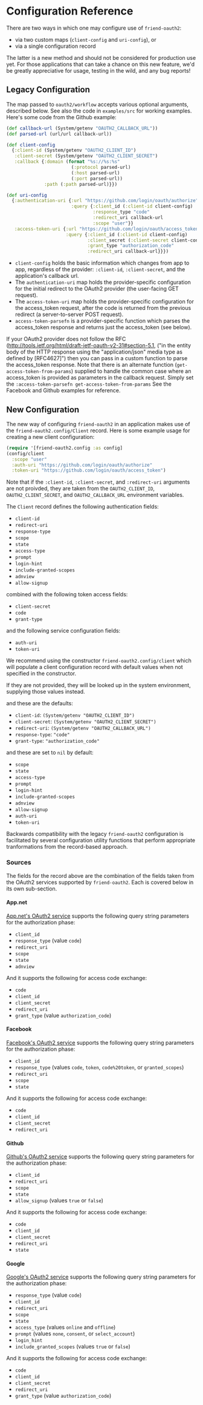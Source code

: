 # Configuration Reference

There are two ways in which one may configure use of `friend-oauth2`:

* via two custom maps (`client-config` and `uri-config`), or
* via a single configuration record

The latter is a new method and should not be considered for production use
yet. For those applications that can take a chance on this new feature, we'd
be greatly appreciative for usage, testing in the wild, and any bug reports!


## Legacy Configuration

The map passed to `oauth2/workflow` accepts various optional arguments,
described below. See also the code in `examples/src` for working examples.
Here's some code from the Github example:

```clj
(def callback-url (System/getenv "OAUTH2_CALLBACK_URL"))
(def parsed-url (url/url callback-url))

(def client-config
  {:client-id (System/getenv "OAUTH2_CLIENT_ID")
   :client-secret (System/getenv "OAUTH2_CLIENT_SECRET")
   :callback {:domain (format "%s://%s:%s"
                        (:protocol parsed-url)
                        (:host parsed-url)
                        (:port parsed-url))
              :path (:path parsed-url)}})

(def uri-config
  {:authentication-uri {:url "https://github.com/login/oauth/authorize"
                        :query {:client_id (:client-id client-config)
                                :response_type "code"
                                :redirect_uri callback-url
                                :scope "user"}}
   :access-token-uri {:url "https://github.com/login/oauth/access_token"
                      :query {:client_id (:client-id client-config)
                              :client_secret (:client-secret client-config)
                              :grant_type "authorization_code"
                              :redirect_uri callback-url}}})
```

* `client-config` holds the basic information which changes from app to app,
  regardless of the provider: `:client-id`, `:client-secret`, and the
  application's callback url.
* The `authentication-uri` map holds the provider-specific configuration for
  the initial redirect to the OAuth2 provider (the user-facing GET request).
* The `access-token-uri` map holds the provider-specific configuration for
  the access_token request, after the code is returned from the previous
  redirect (a server-to-server POST request).
* `access-token-parsefn` is a provider-specific function which parses the
  access_token response and returns just the access_token (see below).

If your OAuth2 provider does not follow the RFC
(http://tools.ietf.org/html/draft-ietf-oauth-v2-31#section-5.1, ("in
the entity body of the HTTP response using the "application/json"
media type as defined by [RFC4627]") then you can pass in a custom
function to parse the access_token response.  Note that there is an
alternate function (`get-access-token-from-params`) supplied to handle
the common case where an access_token is provided as parameters in the
callback request. Simply set the `:access-token-parsefn
get-access-token-from-params` See the
Facebook and Github examples for reference.


## New Configuration

The new way of configuring `friend-oauth2` in an application makes use of the
`friend-oauth2.config/Client` record. Here is some example usage for creating
a new client configuration:

```clj
(require '[friend-oauth2.config :as config]
(config/client
  :scope "user"
  :auth-uri "https://github.com/login/oauth/authorize"
  :token-uri "https://github.com/login/oauth/access_token")
```

Note that if the `:client-id`, `:client-secret`, and `:redirect-uri` arguments
are not proivded, they are taken from the `OAUTH2_CLIENT_ID`,
`OAUTH2_CLIENT_SECRET`, and `OAUTH2_CALLBACK_URL` environment variables.

The `Client` record defines the following authentication fields:

* `client-id`
* `redirect-uri`
* `response-type`
* `scope`
* `state`
* `access-type`
* `prompt`
* `login-hint`
* `include-granted-scopes`
* `adnview`
* `allow-signup`

combined with the following token access fields:

* `client-secret`
* `code`
* `grant-type`

and the following service configuration fields:

* `auth-uri`
* `token-uri`

We recommend using the constructor `friend-oauth2.config/client` which will
populate a client configuration record with default values when not specified
in the constructor.

If they are not provided, they will be looked up in the system environment,
supplying those values instead.

and these are the defaults:

* `client-id`: `(System/getenv "OAUTH2_CLIENT_ID")`
* `client-secret`: `(System/getenv "OAUTH2_CLIENT_SECRET")`
* `redirect-uri`: `(System/getenv "OAUTH2_CALLBACK_URL")`
* `response-type`: `"code"`
* `grant-type`: `"authorization_code"`

and these are set to `nil` by default:

* `scope`
* `state`
* `access-type`
* `prompt`
* `login-hint`
* `include-granted-scopes`
* `adnview`
* `allow-signup`
* `auth-uri`
* `token-uri`

Backwards compatibility with the legacy `friend-oauth2` configuration is
facilitated by several configuration utility functions that perform appropriate
tranformations from the record-based approach.


### Sources

The fields for the record above are the combination of the fields taken from
the OAuth2 services supported by `friend-oauth2`. Each is covered below in its
own sub-section.


#### App.net

[App.net's OAuth2 service][app.net service] supports the following query
string parameters for the authorization phase:

* `client_id`
* `response_type` (value `code`)
* `redirect_uri`
* `scope`
* `state`
* `adnview`

And it supports the following for access code exchange:

* `code`
* `client_id`
* `client_secret`
* `redirect_uri`
* `grant_type` (value `authorization_code`)


#### Facebook

[Facebook's OAuth2 service][facebook service] supports the following query
string parameters for the authorization phase:

* `client_id`
* `response_type` (values `code`, `token`, `code%20token`, or
  `granted_scopes`)
* `redirect_uri`
* `scope`
* `state`

And it supports the following for access code exchange:

* `code`
* `client_id`
* `client_secret`
* `redirect_uri`


#### Github

[Github's OAuth2 service][github service] supports the following query
string parameters for the authorization phase:

* `client_id`
* `redirect_uri`
* `scope`
* `state`
* `allow_signup` (values `true` or `false`)

And it supports the following for access code exchange:

* `code`
* `client_id`
* `client_secret`
* `redirect_uri`
* `state`


#### Google

[Google's OAuth2 service][google oauth2 service] supports the following query
string parameters for the authorization phase:

* `response_type` (value `code`)
* `client_id`
* `redirect_uri`
* `scope`
* `state`
* `access_type` (values `online` and `offline`)
* `prompt` (values `none`, `consent`, or `select_account`)
* `login_hint`
* `include_granted_scopes` (values `true` or `false`)


And it supports the following for access code exchange:

* `code`
* `client_id`
* `client_secret`
* `redirect_uri`
* `grant_type` (value `authorization_code`)


[app.net service]: https://developers.app.net/reference/authentication/flows/web/#server-side-flow
[facebook service]: https://developers.facebook.com/docs/facebook-login/manually-build-a-login-flow
[github service]: https://developer.github.com/v3/oauth/
[google oauth2 service]: https://developers.google.com/identity/protocols/OAuth2WebServer
